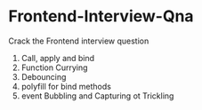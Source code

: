 # Frontend-Interview-Qna
Crack the Frontend interview question
1. Call, apply and bind
2. Function Currying
3. Debouncing
4. polyfill for bind methods
5. event Bubbling and Capturing ot Trickling
